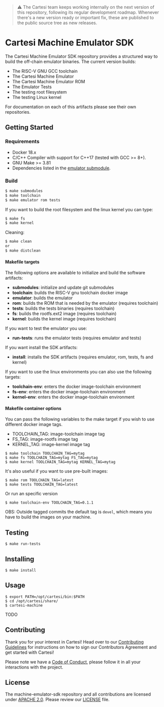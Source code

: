 > :warning: The Cartesi team keeps working internally on the next version of this repository, following its regular development roadmap. Whenever there's a new version ready or important fix, these are published to the public source tree as new releases.

# Cartesi Machine Emulator SDK

The Cartesi Machine Emulator SDK repository provides a structured way to build the off-chain emulator binaries. The current version builds:

- The RISC-V GNU GCC toolchain
- The Cartesi Machine Emulator
- The Cartesi Machine Emulator ROM
- The Emulator Tests
- The testing root filesystem
- The testing Linux kernel

For documentation on each of this artifacts please see their own repositories.

## Getting Started

### Requirements

- Docker 18.x
- C/C++ Compiler with support for C++17 (tested with GCC >= 8+).
- GNU Make >= 3.81
- Dependencies listed in the [emulator submodule](../../../machine-emulator/blob/master/README.md).

### Build

```bash
$ make submodules
$ make toolchain
$ make emulator rom tests
```

If you want to build the root filesystem and the linux kernel you can type:


```bash
$ make fs
$ make kernel
```

Cleaning:

```bash
$ make clean
or
$ make distclean
```

#### Makefile targets

The following options are available to initialize and build the software artifacts:

- **submodules**: initialize and update git submodules
- **toolchain**: builds the RISC-V gnu toolchain docker image
- **emulator**: builds the emulator
- **rom**: builds the ROM that is needed by the emulator (requires toolchain)
- **tests**: builds the tests binaries (requires toolchain)
- **fs**: builds the rootfs.ext2 image (requires toolchain)
- **kernel**: builds the kernel image (requires toolchain)

If you want to test the emulator you use:

- **run-tests**: runs the emulator tests (requires emulator and tests)

If you want install the SDK artifacts:

- **install**: installs the SDK artifacts (requires emulator, rom, tests, fs and kernel)

If you want to use the linux environments you can also use the following targets:

- **toolchain-env**: enters the docker image-toolchain environment
- **fs-env**: enters the docker image-toolchain environment
- **kernel-env**: enters the docker image-toolchain environment

#### Makefile container options

You can pass the following variables to the make target if you wish to use different docker image tags.

- TOOLCHAIN\_TAG: image-toolchain image tag
- FS\_TAG: image-rootfs image tag
- KERNEL\_TAG: image-kernel image tag

```
$ make toolchain TOOLCHAIN_TAG=mytag
$ make fs TOOLCHAIN_TAG=mytag FS_TAG=mytag
$ make kernel TOOLCHAIN_TAG=mytag KERNEL_TAG=mytag
```

It's also useful if you want to use pre-built images:

```
$ make rom TOOLCHAIN_TAG=latest
$ make tests TOOLCHAIN_TAG=latest
```

Or run an specific version

```
$ make toolchain-env TOOLCHAIN_TAG=0.1.1

```

OBS: Outside tagged commits the default tag is `devel`, which means you have to build the images on your machine.

## Testing

```
$ make run-tests

```

## Installing

```
$ make install

```

## Usage

```
$ export PATH=/opt/cartesi/bin:$PATH
$ cd /opt/cartesi/share/
$ cartesi-machine
```
TODO

## Contributing

Thank you for your interest in Cartesi! Head over to our [Contributing Guidelines](https://github.com/cartesi/machine-emulator-sdk/blob/master/CONTRIBUTING.md) for instructions on how to sign our Contributors Agreement and get started with
Cartesi!

Please note we have a [Code of Conduct](https://github.com/cartesi/machine-emulator-sdk/blob/master/CODE_OF_CONDUCT.md), please follow it in all your interactions with the project.

## License

The machine-emulator-sdk repository and all contributions are licensed under
[APACHE 2.0](https://www.apache.org/licenses/LICENSE-2.0). Please review our [LICENSE](https://github.com/cartesi/machine-emulator-sdk/blob/master/LICENSE) file.
